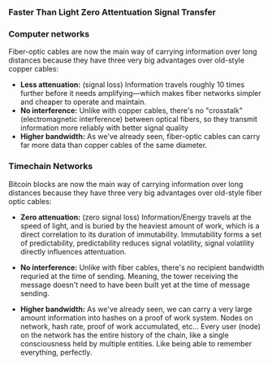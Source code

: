 ### Faster Than Light Zero Attentuation Signal Transfer

### Computer networks 
Fiber-optic cables are now the main way of carrying information over long distances because they have three very big advantages over old-style copper cables:

* **Less attenuation:** (signal loss) Information travels roughly 10 times further before it needs amplifying—which makes fiber networks simpler and cheaper to operate and maintain.
* **No interference:** Unlike with copper cables, there's no "crosstalk" (electromagnetic interference) between optical fibers, so they transmit information more reliably with better signal quality
* **Higher bandwidth:** As we've already seen, fiber-optic cables can carry far more data than copper cables of the same diameter.

### Timechain Networks
Bitcoin blocks are now the main way of carrying information over long distances because they have three very big advantages over old-style fiber optic cables:

* **Zero attenuation:** (zero signal loss) Information/Energy travels at the speed of light, and is buried by the heaviest amount of work, which is a direct correlation to its duration of immutability. Immutability forms a set of predictability, predictability reduces signal volatility, signal volatility directly influences attentuation.

* **No interference:** Unlike with fiber cables, there's no recipient bandwidth requried at the time of sending. Meaning, the tower receiving the message doesn't need to have been built yet at the time of message sending.

* **Higher bandwidth:** As we've already seen, we can carry a very large amount information into hashes on a proof of work system. Nodes on network, hash rate, proof of work accumulated, etc... Every user (node) on the network has the entire history of the chain, like a single consciousness held by multiple entities. Like being able to remember everything, perfectly.
